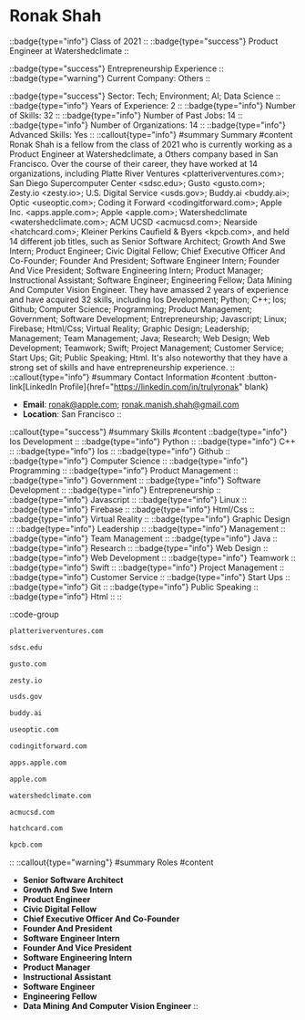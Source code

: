 # Ronak Shah
::badge{type="info"}
Class of 2021
::
::badge{type="success"}
Product Engineer at Watershedclimate
::

::badge{type="success"}
Entrepreneurship Experience
::
::badge{type="warning"}
Current Company: Others
::

::badge{type="success"}
Sector: Tech; Environment; AI; Data Science
::
::badge{type="info"}
Years of Experience: 2
::
::badge{type="info"}
Number of Skills: 32
::
::badge{type="info"}
Number of Past Jobs: 14
::
::badge{type="info"}
Number of Organizations: 14
::
::badge{type="info"}
Advanced Skills: Yes
::
::callout{type="info"}
#summary
Summary
#content
Ronak Shah is a fellow from the class of 2021 who is currently working as a Product Engineer at Watershedclimate, a Others company based in San Francisco. Over the course of their career, they have worked at 14 organizations, including Platte River Ventures <platteriverventures.com>; San Diego Supercomputer Center <sdsc.edu>; Gusto <gusto.com>; Zesty.io <zesty.io>; U.S. Digital Service <usds.gov>; Buddy.ai <buddy.ai>; Optic <useoptic.com>; Coding it Forward <codingitforward.com>; Apple Inc. <apps.apple.com>; Apple <apple.com>; Watershedclimate <watershedclimate.com>; ACM UCSD <acmucsd.com>; Nearside <hatchcard.com>; Kleiner Perkins Caufield & Byers <kpcb.com>, and held 14 different job titles, such as Senior Software Architect; Growth And Swe Intern; Product Engineer; Civic Digital Fellow; Chief Executive Officer And Co-Founder; Founder And President; Software Engineer Intern; Founder And Vice President; Software Engineering Intern; Product Manager; Instructional Assistant; Software Engineer; Engineering Fellow; Data Mining And Computer Vision Engineer. They have amassed 2 years of experience and have acquired 32 skills, including Ios Development; Python; C++; Ios; Github; Computer Science; Programming; Product Management; Government; Software Development; Entrepreneurship; Javascript; Linux; Firebase; Html/Css; Virtual Reality; Graphic Design; Leadership; Management; Team Management; Java; Research; Web Design; Web Development; Teamwork; Swift; Project Management; Customer Service; Start Ups; Git; Public Speaking; Html. It's also noteworthy that they have a strong set of skills and have entrepreneurship experience.
::
::callout{type="info"}
#summary
Contact Information
#content
:button-link[LinkedIn Profile]{href="https://linkedin.com/in/trulyronak" blank}
- **Email**: ronak@apple.com; ronak.manish.shah@gmail.com
- **Location**: San Francisco
::

::callout{type="success"}
#summary
Skills
#content
::badge{type="info"}
Ios Development
::
::badge{type="info"}
Python
::
::badge{type="info"}
C++
::
::badge{type="info"}
Ios
::
::badge{type="info"}
Github
::
::badge{type="info"}
Computer Science
::
::badge{type="info"}
Programming
::
::badge{type="info"}
Product Management
::
::badge{type="info"}
Government
::
::badge{type="info"}
Software Development
::
::badge{type="info"}
Entrepreneurship
::
::badge{type="info"}
Javascript
::
::badge{type="info"}
Linux
::
::badge{type="info"}
Firebase
::
::badge{type="info"}
Html/Css
::
::badge{type="info"}
Virtual Reality
::
::badge{type="info"}
Graphic Design
::
::badge{type="info"}
Leadership
::
::badge{type="info"}
Management
::
::badge{type="info"}
Team Management
::
::badge{type="info"}
Java
::
::badge{type="info"}
Research
::
::badge{type="info"}
Web Design
::
::badge{type="info"}
Web Development
::
::badge{type="info"}
Teamwork
::
::badge{type="info"}
Swift
::
::badge{type="info"}
Project Management
::
::badge{type="info"}
Customer Service
::
::badge{type="info"}
Start Ups
::
::badge{type="info"}
Git
::
::badge{type="info"}
Public Speaking
::
::badge{type="info"}
Html
::
::

::code-group
```bash [Platte River Ventures]
platteriverventures.com
```
```bash [San Diego Supercomputer Center]
sdsc.edu
```
```bash [Gusto]
gusto.com
```
```bash [Zesty.io]
zesty.io
```
```bash [U.S. Digital Service]
usds.gov
```
```bash [Buddy.ai]
buddy.ai
```
```bash [Optic]
useoptic.com
```
```bash [Coding it Forward]
codingitforward.com
```
```bash [Apple Inc.]
apps.apple.com
```
```bash [Apple]
apple.com
```
```bash [Watershedclimate]
watershedclimate.com
```
```bash [ACM UCSD]
acmucsd.com
```
```bash [Nearside]
hatchcard.com
```
```bash [Kleiner Perkins Caufield & Byers]
kpcb.com
```
::
::callout{type="warning"}
#summary
Roles
#content
- **Senior Software Architect**
- **Growth And Swe Intern**
- **Product Engineer**
- **Civic Digital Fellow**
- **Chief Executive Officer And Co-Founder**
- **Founder And President**
- **Software Engineer Intern**
- **Founder And Vice President**
- **Software Engineering Intern**
- **Product Manager**
- **Instructional Assistant**
- **Software Engineer**
- **Engineering Fellow**
- **Data Mining And Computer Vision Engineer**
::

